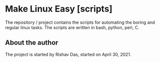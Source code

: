 # Make Linux Easy [scripts]

The repository / project contains the scripts for automating the boring and regular linux tasks.  The scripts are written in bash, python, perl, C.

## About the author

The project is started by Rishav Das, started on April 30, 2021.
